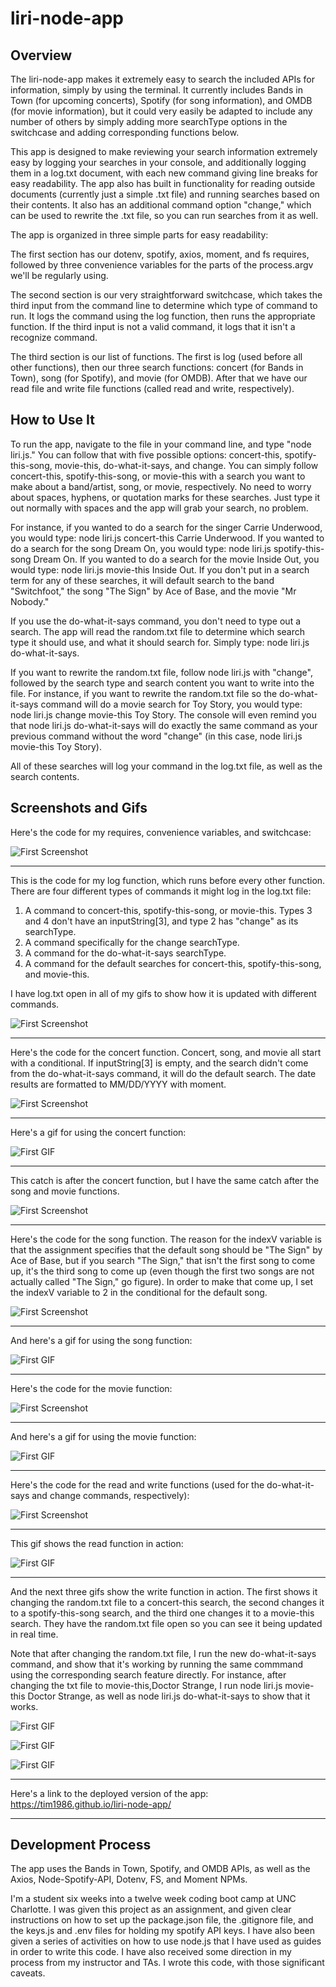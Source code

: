 # liri-node-app

## Overview

<!-- Clearly state the problem the app is trying to solve (i.e. what is it doing and why) -->
The liri-node-app makes it extremely easy to search the included APIs for information, simply by using the terminal. It currently includes Bands in Town (for upcoming concerts), Spotify (for song information), and OMDB (for movie information), but it could very easily be adapted to include any number of others by simply adding more searchType options in the switchcase and adding corresponding functions below. 

This app is designed to make reviewing your search information extremely easy by logging your searches in your console, and additionally logging them in a log.txt document, with each new command giving line breaks for easy readability. The app also has built in functionality for reading outside documents (currently just a simple .txt file) and running searches based on their contents. It also has an additional command option "change," which can be used to rewrite the .txt file, so you can run searches from it as well.

<!-- Give a high-level overview of how the app is organized -->
The app is organized in three simple parts for easy readability:

The first section has our dotenv, spotify, axios, moment, and fs requires, followed by three convenience variables for the parts of the process.argv we'll be regularly using.

The second section is our very straightforward switchcase, which takes the third input from the command line to determine which type of command to run. It logs the command using the log function, then runs the appropriate function. If the third input is not a valid command, it logs that it isn't a recognize command.

The third section is our list of functions. The first is log (used before all other functions), then our three search functions: concert (for Bands in Town), song (for Spotify), and movie (for OMDB). After that we have our read file and write file functions (called read and write, respectively).

## How to Use It
<!-- Give start-to-finish instructions on how to run the app -->
To run the app, navigate to the file in your command line, and type "node liri.js." You can follow that with five possible options: concert-this, spotify-this-song, movie-this, do-what-it-says, and change. You can simply follow concert-this, spotify-this-song, or movie-this with a search you want to make about a band/artist, song, or movie, respectively. No need to worry about spaces, hyphens, or quotation marks for these searches. Just type it out normally with spaces and the app will grab your search, no problem. 

For instance, if you wanted to do a search for the singer Carrie Underwood, you would type: node liri.js concert-this Carrie Underwood. If you wanted to do a search for the song Dream On, you would type: node liri.js spotify-this-song Dream On. If you wanted to do a search for the movie Inside Out, you would type: node liri.js movie-this Inside Out. If you don't put in a search term for any of these searches, it will default search to the band "Switchfoot," the song "The Sign" by Ace of Base, and the movie "Mr Nobody."

If you use the do-what-it-says command, you don't need to type out a search. The app will read the random.txt file to determine which search type it should use, and what it should search for. Simply type: node liri.js do-what-it-says.

If you want to rewrite the random.txt file, follow node liri.js with "change", followed by the search type and search content you want to write into the file. For instance, if you want to rewrite the random.txt file so the do-what-it-says command will do a movie search for Toy Story, you would type: node liri.js change movie-this Toy Story. The console will even remind you that node liri.js do-what-it-says will do exactly the same command as your previous command without the word "change" (in this case, node liri.js movie-this Toy Story).

All of these searches will log your command in the log.txt file, as well as the search contents.

## Screenshots and Gifs
<!-- Include screenshots, gifs or videos of the app functioning -->
Here's the code for my requires, convenience variables, and switchcase:

![First Screenshot](/screenshot1.png)

-------------------------------------------------------------------------------------------------------------------------------------------------------------------------

This is the code for my log function, which runs before every other function. There are four different types of commands it might log in the log.txt file:
1. A command to concert-this, spotify-this-song, or movie-this. Types 3 and 4 don't have an inputString[3], and type 2 has "change" as its searchType.
2. A command specifically for the change searchType.
3. A command for the do-what-it-says searchType.
4. A command for the default searches for concert-this, spotify-this-song, and movie-this.

I have log.txt open in all of my gifs to show how it is updated with different commands.

![First Screenshot](/screenshot2.png)

-------------------------------------------------------------------------------------------------------------------------------------------------------------------------

Here's the code for the concert function. Concert, song, and movie all start with a conditional. If inputString[3] is empty, and the search didn't come from the do-what-it-says command, it will do the default search. The date results are formatted to MM/DD/YYYY with moment.

![First Screenshot](/screenshot3.png)

-------------------------------------------------------------------------------------------------------------------------------------------------------------------------

Here's a gif for using the concert function:

![First GIF](/liri1.gif)

-------------------------------------------------------------------------------------------------------------------------------------------------------------------------

This catch is after the concert function, but I have the same catch after the song and movie functions.

![First Screenshot](/screenshot4.png)

-------------------------------------------------------------------------------------------------------------------------------------------------------------------------

Here's the code for the song function. The reason for the indexV variable is that the assignment specifies that the default song should be "The Sign" by Ace of Base, but if you search "The Sign," that isn't the first song to come up, it's the third song to come up (even though the first two songs are not actually called "The Sign," go figure). In order to make that come up, I set the indexV variable to 2 in the conditional for the default song.

![First Screenshot](/screenshot5.png)

-------------------------------------------------------------------------------------------------------------------------------------------------------------------------

And here's a gif for using the song function:

![First GIF](/liri2.gif)

-------------------------------------------------------------------------------------------------------------------------------------------------------------------------

Here's the code for the movie function:

![First Screenshot](/screenshot6.png)

-------------------------------------------------------------------------------------------------------------------------------------------------------------------------

And here's a gif for using the movie function:

![First GIF](/liri3.gif)

-------------------------------------------------------------------------------------------------------------------------------------------------------------------------

Here's the code for the read and write functions (used for the do-what-it-says and change commands, respectively):

![First Screenshot](/screenshot7.png)

-------------------------------------------------------------------------------------------------------------------------------------------------------------------------

This gif shows the read function in action: 

![First GIF](/liri4.gif)

-------------------------------------------------------------------------------------------------------------------------------------------------------------------------

And the next three gifs show the write function in action. The first shows it changing the random.txt file to a concert-this search, the second changes it to a spotify-this-song search, and the third one changes it to a movie-this search. They have the random.txt file open so you can see it being updated in real time. 

Note that after changing the random.txt file, I run the new do-what-it-says command, and show that it's working by running the same commmand using the corresponding search feature directly. For instance, after changing the txt file to movie-this,Doctor Strange, I run node liri.js movie-this Doctor Strange, as well as node liri.js do-what-it-says to show that it works.

![First GIF](/liri5.gif)

![First GIF](/liri6.gif)

![First GIF](/liri7.gif)

-------------------------------------------------------------------------------------------------------------------------------------------------------------------------

<!-- Contain a link to a deployed version of the app -->
Here's a link to the deployed version of the app:
https://tim1986.github.io/liri-node-app/

-------------------------------------------------------------------------------------------------------------------------------------------------------------------------

## Development Process

<!-- Clearly list the technologies used in the app -->
The app uses the Bands in Town, Spotify, and OMDB APIs, as well as the Axios, Node-Spotify-API, Dotenv, FS, and Moment NPMs.

<!-- State your role in the app development -->
I'm a student six weeks into a twelve week coding boot camp at UNC Charlotte. I was given this project as an assignment, and given clear instructions on how to set up the package.json file, the .gitignore file, and the keys.js and .env files for holding my spotify API keys. I have also been given a series of activities on how to use node.js that I have used as guides in order to write this code. I have also received some direction in my process from my instructor and TAs. I wrote this code, with those significant caveats.